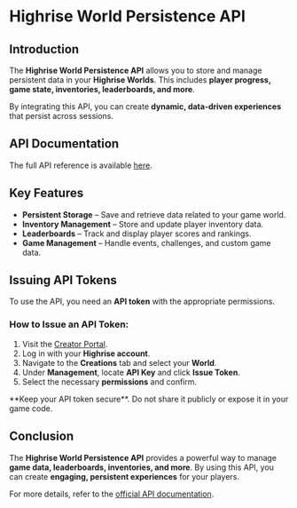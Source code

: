 # Highrise World Persistence API

## Introduction

The **Highrise World Persistence API** allows you to store and manage persistent data in your **Highrise Worlds**. This includes **player progress, game state, inventories, leaderboards, and more**.

By integrating this API, you can create **dynamic, data-driven experiences** that persist across sessions.

## API Documentation

The full API reference is available [here](https://api.worlds.highrise.game/doc).

## Key Features

- **Persistent Storage** – Save and retrieve data related to your game world.  
- **Inventory Management** – Store and update player inventory data.  
- **Leaderboards** – Track and display player scores and rankings.  
- **Game Management** – Handle events, challenges, and custom game data.

## Issuing API Tokens

To use the API, you need an **API token** with the appropriate permissions.

### **How to Issue an API Token:**
1. Visit the [Creator Portal](https://api.worlds.highrise.game/doc).
2. Log in with your **Highrise account**.
3. Navigate to the **Creations** tab and select your **World**.
4. Under **Management**, locate **API Key** and click **Issue Token**.
5. Select the necessary **permissions** and confirm.

<Note type="warning">
**Keep your API token secure**. Do not share it publicly or expose it in your game code.
</Note>

## Conclusion

The **Highrise World Persistence API** provides a powerful way to manage **game data, leaderboards, inventories, and more**. By using this API, you can create **engaging, persistent experiences** for your players.

For more details, refer to the [official API documentation](https://api.worlds.highrise.game/doc).